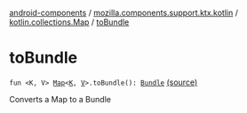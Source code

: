 [android-components](../../index.md) / [mozilla.components.support.ktx.kotlin](../index.md) / [kotlin.collections.Map](index.md) / [toBundle](./to-bundle.md)

# toBundle

`fun <K, V> `[`Map`](https://kotlinlang.org/api/latest/jvm/stdlib/kotlin.collections/-map/index.html)`<`[`K`](to-bundle.md#K)`, `[`V`](to-bundle.md#V)`>.toBundle(): `[`Bundle`](https://developer.android.com/reference/android/os/Bundle.html) [(source)](https://github.com/mozilla-mobile/android-components/blob/master/components/support/ktx/src/main/java/mozilla/components/support/ktx/kotlin/Map.kt#L17)

Converts a Map to a Bundle

